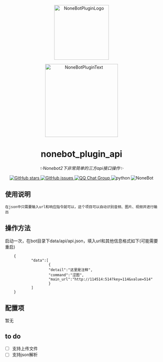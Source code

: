 <div align="center">
  <img src="https://s2.loli.net/2022/06/16/opBDE8Swad5rU3n.png" width="180" height="180" alt="NoneBotPluginLogo">
  <br>
  <p><img src="https://s2.loli.net/2022/06/16/xsVUGRrkbn1ljTD.png" width="240" alt="NoneBotPluginText"></p>
</div>

<div align="center">

# nonebot_plugin_api
_✨Nonebot2下非常简单的三方api接口操作✨_

<a href="https://github.com/Umamusume-Agnes-Digital/nonebot_plugin_api/stargazers">
        <img alt="GitHub stars" src="https://img.shields.io/github/stars/Umamusume-Agnes-Digital/nonebot_plugin_api" alt="stars">
</a>
<a href="https://github.com/Umamusume-Agnes-Digital/nonebot_plugin_api/issues">
        <img alt="GitHub issues" src="https://img.shields.io/github/issues/Umamusume-Agnes-Digital/nonebot_plugin_api" alt="issues">
</a>
<a href="https://jq.qq.com/?_wv=1027&k=HdjoCcAe">
        <img src="https://img.shields.io/badge/QQ%E7%BE%A4-399365126-orange?style=flat-square" alt="QQ Chat Group">
</a>
    <img src="https://img.shields.io/badge/python-3.7+-blue.svg" alt="python">
    <img src="https://img.shields.io/badge/nonebot-2.0.0rc1+-red.svg" alt="NoneBot">
</div>

## 使用说明

    在json中只需要输入url和响应指令就可以，这个项目可以自动识别音频、图片、视频并进行输出

## 操作方法

启动一次，在bot目录下data/api/api.json，填入url和其他信息格式如下(可能需要重启)

        {
                "data":[
                        {
                        "detail":"这里是注释",
                        "command":"涩图",
                        "main_url":"http://114514:514?key=114&value=514"
                        }
                ]
        }

## 配置项
暂无

## to do

 -[ ] 支持上传文件
 -[ ] 支持json解析